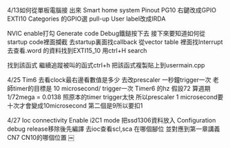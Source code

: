 4/13如何從單板電腦接 出來
Smart home system
Pinout PG10 右鍵改成GPIO EXTI10
Categories 的GPIO選 pull-up
User label改成IRDA

NVIC enable打勾
Generate code
Debug鐵鎚按下去
接下來要知道如何從startup code裡面攔截
去startup裏面找callback
從vector table 裡面找Interrupt
去查看.word 的資料找到EXTI15_10
用ctrl+H search

找到該函式 繼續追蹤被叫的函式ctrl+h
把該函式複製貼上到usermain.cpp

4/25
Tim6
去看clock最右邊看數值是多少
去改prescaler 一秒鐘trigger一次
老師timer的目標是 10 microsecond/ trigger一次
Timer6 的hz 假設72 算週期 1/72mega = 0.0138
照原本的timer trigger太快
所以prescaler
1 microsecond要十次才會變成10microsecond
第二個是9所以要扣1

4/27
Ioc connectivity Enable i2C1 mode
把ssd1306資料放入
Configuration debug release移除後先編譯
去ioc查看scl,sca 在哪個腳位
並對應到第一章講義CN7 CN10的哪個位置
￼

